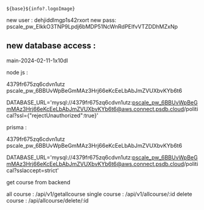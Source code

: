 `${base}${info?.logoImage}`


new user : dehjiddlmgp1s42rxort
new pass: pscale_pw_ElkkO3TNP9Lpdj6bMDP51NcWnRdPEIfvVTZDDhMZxNp



## new database access :

main-2024-02-11-1x10dl


node js :


4379fr675zq6cdvn1utz
pscale_pw_6BBUvWpBeGmMAz3Hrj66eKcEeLbAbJmZVUXbvKYb6t6

DATABASE_URL='mysql://4379fr675zq6cdvn1utz:pscale_pw_6BBUvWpBeGmMAz3Hrj66eKcEeLbAbJmZVUXbvKYb6t6@aws.connect.psdb.cloud/political?ssl={"rejectUnauthorized":true}'


prisma :

4379fr675zq6cdvn1utz
pscale_pw_6BBUvWpBeGmMAz3Hrj66eKcEeLbAbJmZVUXbvKYb6t6

DATABASE_URL='mysql://4379fr675zq6cdvn1utz:pscale_pw_6BBUvWpBeGmMAz3Hrj66eKcEeLbAbJmZVUXbvKYb6t6@aws.connect.psdb.cloud/political?sslaccept=strict'

get course from backend

all course : /api/v1/getallcourse
single course : /api/v1/allcourse/:id
delete course : /api/allcourse/delete/:id

